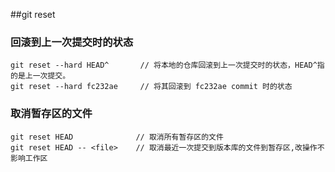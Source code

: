 ##git reset

### 回滚到上一次提交时的状态

```git
git reset --hard HEAD^       // 将本地的仓库回滚到上一次提交时的状态，HEAD^指的是上一次提交。
git reset --hard fc232ae     // 将其回滚到 fc232ae commit 时的状态
```

### 取消暂存区的文件

```
git reset HEAD              // 取消所有暂存区的文件
git reset HEAD -- <file>    // 取消最近一次提交到版本库的文件到暂存区,改操作不影响工作区
```



